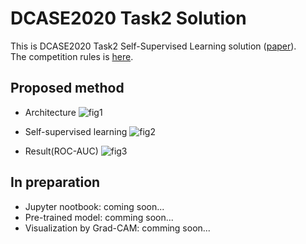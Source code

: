 # DCASE2020 Task2 Solution
This is DCASE2020 Task2 Self-Supervised Learning solution ([paper](https://drive.google.com/file/d/159ZLwL1GFVmJ1_YxmVOathxXTmSbkenN/view?usp=sharing)).  
The competition rules is [here](http://dcase.community/challenge2020/task-unsupervised-detection-of-anomalous-sounds).

## Proposed method
+ Architecture
![fig1](https://github.com/shinmura0/DCASE2020_Task2_Solution-Anomaly_detection-/blob/master/images/architecture.png "fig1")

+ Self-supervised learning
![fig2](https://github.com/shinmura0/DCASE2020_Task2_Solution-Anomaly_detection-/blob/master/images/generate_anomaly_data.png "fig2")

+ Result(ROC-AUC)
![fig3](https://github.com/shinmura0/DCASE2020_Task2_Solution-Anomaly_detection-/blob/master/images/result.png "fig3")

## In preparation
+ Jupyter nootbook: coming soon...
+ Pre-trained model: comming soon...
+ Visualization by Grad-CAM: comming soon...
